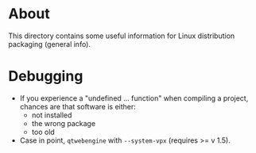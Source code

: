 # About
This directory contains some useful information for Linux distribution packaging (general info).

# Debugging

* If you experience a "undefined ... function" when compiling a project, chances are that software is either:
  * not installed
  * the wrong package
  * too old
* Case in point, `qtwebengine` with `--system-vpx` (requires >= v 1.5).
